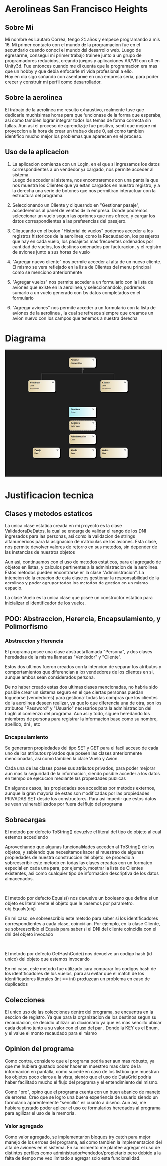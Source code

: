 
<h1>Aerolineas San Francisco Heights</h1>

<h2> Sobre Mi </h2>
<p>Mi nombre es Lautaro Correa, tengo 24 años y empece programando a mis 16. Mi primer contacto con el mundo de la programacion fue en el secundario cuando conoci el mundo del desarrollo web. Luego de egresarme, consegui mi primer trabajo trainee junto a un grupo de programadores reducidos, creando juegos y aplicaciones AR/VR con c# en Unity3d. Fue entonces cuando me di cuenta que la programacion era mas que un hobby y que debia enfocarle mi vida profesional a ello.</br>
Hoy en dia sigo soñando con asentarme en una empresa seria, para poder crecer y construir mi perfil como desarrollador.</p>

<h2> Sobre la aerolinea </h2>

<p> El trabajo de la aerolinea me resulto exhaustivo, realmente tuve que dedicarle muchisimas horas para que funcionase de la forma que esperaba, asi como tambien lograr integrar todos los temas de forma correcta sin fallas. Aun asi el proceso de aprendizaje fue positivo, senti que mejore mi proyeccion a la hora de crear un trabajo desde 0, asi como tambien identifico mucho mejor  los problemas que aparecen en el proceso.</p>

<h2> Uso de la aplicacion </h2>
<ol>
<li><p> La aplicacion comienza con un LogIn, en el que si ingresamos los datos correspondientes a un vendedor ya cargado, nos permite acceder al sistema.</br>
Luego de acceder al sistema, nos encontraremos con una pantalla que nos muestra los Clientes que ya estan cargados en nuestro registro, y a la derecha una serie de botones que nos permitiran interactuar con la estructura del programa.</p></li>

<li><p>Seleccionando un Cliente y cliqueando en "Gestionar pasaje", accederemos al panel de ventas de la empresa. Donde podremos seleccionar un vuelo segun las opciones que nos ofrece, y cargar los datos correspondientes a las preferencias del pasajero.</p></li>

<li><p>Cliqueando en el boton "Historial de vuelos" podemos acceder a los registros historicos de la aerolinea, como la Recaudacion, los pasajeros que hay en cada vuelo, los pasajeros mas frecuentes ordenados por cantidad de vuelos, los destinos ordenados por facturacion, y el registro de aviones junto a sus horas de vuelo </p></li>

<li><p>"Agregar nuevo cliente" nos permite acceder al alta de un nuevo cliente. El mismo se vera reflejado en la lista de Clientes del menu principal como se menciono anteriormente</p></li>

<li><p>"Agregar vuelos" nos permite acceder a un formulario con la lista de aviones que existe en la aerolinea, y seleccionandolo, podremos sumarlo a un vuelo generado con los datos completados en el formulario</p></li>

<li><p>"Agregar aviones" nos permite acceder a un formulario con la lista de aviones de la aerolinea , la cual se refresca siempre que creamos un avion nuevo con los campos que  tenemos a nuestra derecha</li></p>
</ol>
<h1>Diagrama</h1>

![Diagrama De Clases](/Diagrama.jpeg)

<h1>Justificacion tecnica</h1>

<h2>Clases y metodos estaticos</h2>

<p> La unica clase estatica creada en mi proyecto es la clase ValidadoraDeDatos, la cual se encarga de validar el rango de los DNI ingresados para las personas, asi como la validacion de strings alfanumericos para la asignacion de matriculas de los aviones. Esta clase, nos permite devolver valores de retorno en sus metodos, sin depender de las instancias de nuestros objetos</p>
<p> Aun asi, continuamos con el uso de metodos estaticos, para el agregado de objetos en listas, y calculos pertinentes a la administracion de la aerolinea. Estos metodos pueden encontrarse en la clase "Administracion". La intencion de la creacion de esta clase es gestionar la responsabilidad de la aerolinea y poder agrupar todos los metodos de gestion en un mismo espacio.</p>
<p> La clase Vuelo es la unica clase que posee un constructor estatico para inicializar el identificador de los vuelos.</p>

<h2>POO: Abstraccion, Herencia, Encapsulamiento, y Polimorfismo </h2>

<h3>Abstraccion y Herencia</h3>
<p> El programa posee una clase abstracta llamada "Persona", y dos clases heredadas de la misma llamadas "Vendedor" y "Cliente".</p>
<p>Estos dos ultimos fueron creados con la intencion de separar los atributos y comportamientos que diferencian a los vendedores de los clientes en si, aunque ambos sean considerados persona.</p>
<p>De no haber creado estas dos ultimas clases mencionadas, no habria sido posible crear un sistema seguro en el que ciertas personas puedan loguearse (vendedores) para gestionar todas las compras que los clientes de la aerolinea deseen realizar, ya que lo que diferencia una de otra, son los atributos "Password" y "Usuario" necesarios para la administracion del LogIn al comienzo del programa. Aun asi y todo, siguen heredando los miembros de persona para registrar la informacion base como su nombre, apellido, dni , etc</p>

<h3> Encapsulamiento </h3>
<p>Se generaron propiedades del tipo SET y GET para el facil acceso de cada uno de los atributos rpivados que poseen las clases anteriormente mencionadas, asi como tambien la clase Vuelo y Avion.</p>
<p>Cada una de las clases posee sus atributos privados, para poder mejorar aun mas la seguridad de la informacion, siendo posible acceder a los datos en tiempo de ejecucion mediante las propiedades publicas</p>
<p>En algunos casos, las propiedades son accedidas por metodos externos, aunque la gran mayoria de estas son modificadas por las propiedades PRIVADAS SET desde los constructores. Para asi impedir que estos datos se vean vulnerabilizados por fuera del flujo del programa</p>

<h2>Sobrecargas</h2>
<p>El metodo por defecto ToString() devuelve el literal del tipo de objeto al cual estemos accediendo</p>
<p>Aprovechando que algunas funcionalidades acceden al ToString() de los objetos, y sabiendo que necesitamos hacer el muestreo de algunas propiedades de nuestra construccion del objeto, se procedio a sobreescribir este metodo en todas las clases creadas con un formateo especial en cada una para, por ejemplo, mostrar la lista de Clientes existentes, asi como cualquier tipo de informacion descriptiva de los datos almacenados.</p>
</br>
<p>El metodo por defecto Equals() nos devuelve un booleano que define si un objeto es literalmente el objeto que le pasemos por parametro. obj.Equals(obj)</p>
<p>En mi caso, se sobreescribio este metodo para saber si los identificadores correspondientes a cada clase, coincidian. Por ejemplo, en la clase Cliente, se sobreescribio el Equals para saber si el DNI del cliente coincidia con el dni del objeto invocado</p>
</br>
<p>El metodo por defecto GetHashCode() nos devuelve un codigo hash (id unico) del objeto que estemos invocando</p>
<p>En mi caso, este metodo fue utilizado para comparar los codigos hash de los identificadores de los vuelos, para asi evitar que el match de los identificadores literales (int == int) produzcan un problema en caso de duplicados</p>

<h2>Colecciones</h2>
<p>El unico uso de las colecciones dentro del programa, se encuentra en la seccion de registro. Ya que para la organizacion de los destinos segun su recaudacion, se decidio utilizar un diccionario ya que es mas sencillo ubicar cada destino junto a su valor con el uso del par <key,value>. Donde la KEY es el Enum, y el value el monto recaudado para el mismo</p>
  
<h2> Opinion del programa </h2>
<p>Como contra, considero que el programa podria ser aun mas robusto, ya que me hubiera gustado poder hacer un muestreo mas claro de la informacion en pantalla, como sucede en caso de los listbox que muestran los objetos poco claros a la vista, siendo que el uso de DataGrid podria haber facilitado mucho el flujo del programa y el entendimiento del mismo.</p>
<p>Como "pro", opino que el programa cuenta con un buen abanico de manejo de errores. Creo que se logro una buena experiencia de usuario siendo un formulario aparentemente "sencillo" en cuanto a diseño. Aun asi, me hubiera gustado poder aplicar el uso de formularios heredados al programa para agilizar el uso de la memoria.</p>
<h3>Valor agregado</h3>
<p>Como valor agregado, se implementarion bloques try catch para mejor manejo de los erroes del programa, asi como tambien la implementacion del alta de aviones en el sistema. En su momento me plantee agregar el uso de distintos perfiles como administrador/vendedor/propietario pero debido a la falta de tiempo me veo limitado a agregar solo esta funcionalidad.</p>
